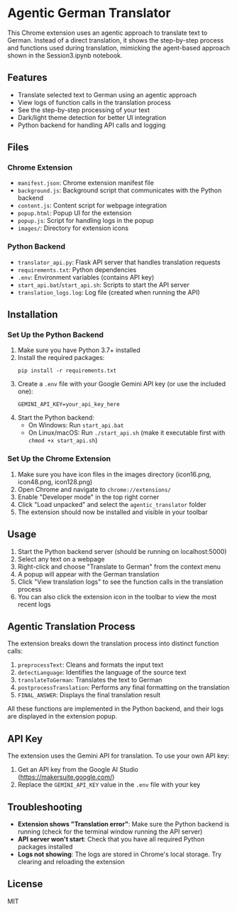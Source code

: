 # Agentic German Translator

This Chrome extension uses an agentic approach to translate text to German. Instead of a direct translation, it shows the step-by-step process and functions used during translation, mimicking the agent-based approach shown in the Session3.ipynb notebook.

## Features

- Translate selected text to German using an agentic approach
- View logs of function calls in the translation process
- See the step-by-step processing of your text
- Dark/light theme detection for better UI integration
- Python backend for handling API calls and logging

## Files

### Chrome Extension
- `manifest.json`: Chrome extension manifest file
- `background.js`: Background script that communicates with the Python backend
- `content.js`: Content script for webpage integration
- `popup.html`: Popup UI for the extension
- `popup.js`: Script for handling logs in the popup
- `images/`: Directory for extension icons

### Python Backend
- `translator_api.py`: Flask API server that handles translation requests
- `requirements.txt`: Python dependencies
- `.env`: Environment variables (contains API key)
- `start_api.bat`/`start_api.sh`: Scripts to start the API server
- `translation_logs.log`: Log file (created when running the API)

## Installation

### Set Up the Python Backend
1. Make sure you have Python 3.7+ installed
2. Install the required packages:
   ```
   pip install -r requirements.txt
   ```
3. Create a `.env` file with your Google Gemini API key (or use the included one):
   ```
   GEMINI_API_KEY=your_api_key_here
   ```
4. Start the Python backend:
   - On Windows: Run `start_api.bat`
   - On Linux/macOS: Run `./start_api.sh` (make it executable first with `chmod +x start_api.sh`)

### Set Up the Chrome Extension
1. Make sure you have icon files in the images directory (icon16.png, icon48.png, icon128.png)
2. Open Chrome and navigate to `chrome://extensions/`
3. Enable "Developer mode" in the top right corner
4. Click "Load unpacked" and select the `agentic_translator` folder
5. The extension should now be installed and visible in your toolbar

## Usage

1. Start the Python backend server (should be running on localhost:5000)
2. Select any text on a webpage
3. Right-click and choose "Translate to German" from the context menu
4. A popup will appear with the German translation
5. Click "View translation logs" to see the function calls in the translation process
6. You can also click the extension icon in the toolbar to view the most recent logs

## Agentic Translation Process

The extension breaks down the translation process into distinct function calls:

1. `preprocessText`: Cleans and formats the input text
2. `detectLanguage`: Identifies the language of the source text
3. `translateToGerman`: Translates the text to German
4. `postprocessTranslation`: Performs any final formatting on the translation
5. `FINAL_ANSWER`: Displays the final translation result

All these functions are implemented in the Python backend, and their logs are displayed in the extension popup.

## API Key

The extension uses the Gemini API for translation. To use your own API key:

1. Get an API key from the Google AI Studio (https://makersuite.google.com/)
2. Replace the `GEMINI_API_KEY` value in the `.env` file with your key

## Troubleshooting

- **Extension shows "Translation error"**: Make sure the Python backend is running (check for the terminal window running the API server)
- **API server won't start**: Check that you have all required Python packages installed
- **Logs not showing**: The logs are stored in Chrome's local storage. Try clearing and reloading the extension

## License

MIT 